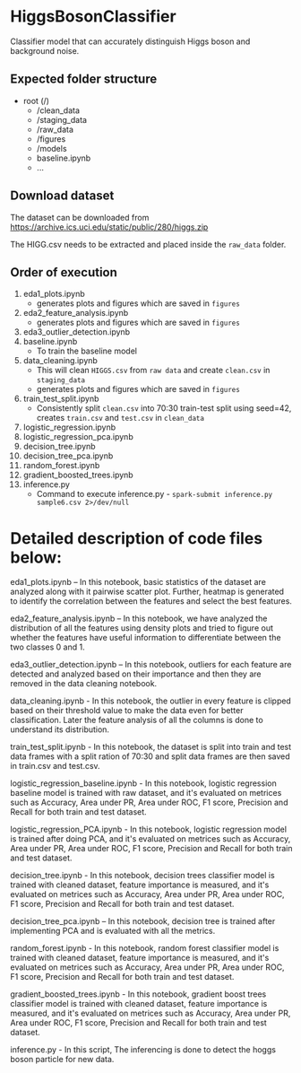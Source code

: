 # HiggsBosonClassifier
Classifier model that can accurately distinguish Higgs boson and background noise.

## Expected folder structure

- root (/)
    - /clean_data
    - /staging_data
    - /raw_data
    - /figures
    - /models
    - baseline.ipynb
    - ...

## Download dataset

The dataset can be downloaded from https://archive.ics.uci.edu/static/public/280/higgs.zip

The HIGG.csv needs to be extracted and placed inside the `raw_data` folder.

## Order of execution

1. eda1_plots.ipynb
    - generates plots and figures which are saved in `figures`
2. eda2_feature_analysis.ipynb
    - generates plots and figures which are saved in `figures`
3. eda3_outlier_detection.ipynb
4. baseline.ipynb
    - To train the baseline model
5. data_cleaning.ipynb
    - This will clean `HIGGS.csv` from `raw data` and create `clean.csv` in `staging_data`
    - generates plots and figures which are saved in `figures`
6. train_test_split.ipynb
    - Consistently split `clean.csv` into 70:30 train-test split using seed=42, creates `train.csv` and `test.csv` in `clean_data`
7. logistic_regression.ipynb
8. logistic_regression_pca.ipynb
9. decision_tree.ipynb
10. decision_tree_pca.ipynb
11. random_forest.ipynb
12. gradient_boosted_trees.ipynb
13. inference.py
    - Command to execute inference.py - `spark-submit inference.py sample6.csv 2>/dev/null`

# Detailed description of code files below:

eda1_plots.ipynb – In this notebook, basic statistics of the dataset are analyzed along with it pairwise scatter plot. Further, heatmap is generated to identify the correlation between the features and select the best features. 

 eda2_feature_analysis.ipynb – In this notebook, we have analyzed the distribution of all the features using density plots and tried to figure out whether the features have useful information to differentiate between the two classes 0 and 1. 

eda3_outlier_detection.ipynb – In this notebook, outliers for each feature are detected and analyzed based on their importance and then they are removed in the data cleaning notebook. 

data_cleaning.ipynb - In this notebook, the outlier in every feature is clipped based on their threshold value to make the data even for better classification. Later the feature analysis of all the columns is done to understand its distribution. 

train_test_split.ipynb - In this notebook, the dataset is split into train and test data frames with a split ration of 70:30 and split data frames are then saved in train.csv and test.csv. 

logistic_regression_baseline.ipynb - In this notebook, logistic regression baseline model is trained with raw dataset, and it's evaluated on metrices such as Accuracy, Area under PR, Area under ROC, F1 score, Precision and Recall for both train and test dataset. 

logistic_regression_PCA.ipynb - In this notebook, logistic regression model is trained after doing PCA, and it's evaluated on metrices such as Accuracy, Area under PR, Area under ROC, F1 score, Precision and Recall for both train and test dataset. 

decision_tree.ipynb - In this notebook, decision trees classifier model is trained with cleaned dataset, feature importance is measured, and it's evaluated on metrices such as Accuracy, Area under PR, Area under ROC, F1 score, Precision and Recall for both train and test dataset. 

decision_tree_pca.ipynb – In this notebook, decision tree is trained after implementing PCA and is evaluated with all the metrics. 

random_forest.ipynb - In this notebook, random forest classifier model is trained with cleaned dataset, feature importance is measured, and it's evaluated on metrices such as Accuracy, Area under PR, Area under ROC, F1 score, Precision and Recall for both train and test dataset. 

gradient_boosted_trees.ipynb - In this notebook, gradient boost trees classifier model is trained with cleaned dataset, feature importance is measured, and it's evaluated on metrices such as Accuracy, Area under PR, Area under ROC, F1 score, Precision and Recall for both train and test dataset. 

inference.py - In this script, The inferencing is done to detect the hoggs boson particle for new data.
